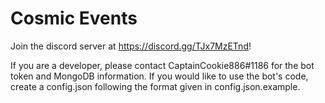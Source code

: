 # Cosmic Events

Join the discord server at https://discord.gg/TJx7MzETnd!

If you are a developer, please contact CaptainCookie886#1186 for the bot token and MongoDB information.
If you would like to use the bot's code, create a config.json following the format given in config.json.example.
